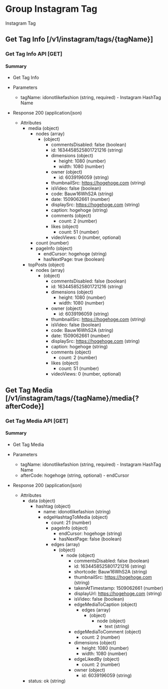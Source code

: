 # Group Instagram Tag

 Instagram Tag

## Get Tag Info [/v1/instagram/tags/{tagName}]

### Get Tag Info API [GET]

#### Summary

* Get Tag Info

+ Parameters

    + tagName: idonotlikefashion (string, required) - Instagram HashTag Name

+ Response 200 (application/json)

    + Attributes
        + media (object)
            + nodes (array)
                + (object)
                    + commentsDisabled: false (boolean)
                    + id: 1634458525801721216 (string)
                    + dimensions (object)
                        + height: 1080 (number)
                        + width: 1080 (number)
                    + owner (object)
                        + id: 6039196059 (string)
                    + thumbnailSrc: https://hogehoge.com (string)
                    + isVideo: false (boolean)
                    + code: Bauw16WhS2A (string)
                    + date: 1509062661 (number)
                    + displaySrc: https://hogehoge.com (string)
                    + caption: hogehoge (string)
                    + comments (object)
                        + count: 2 (number)
                    + likes (object)
                        + count: 51 (number)
                    + videoViews: 0 (number, optional)
            + count (number)
            + pageInfo (object)
                + endCursor: hogehoge (string)
                + hasNextPage: true (boolean)
        + topPosts (object)
            + nodes (array)
                + (object)
                    + commentsDisabled: false (boolean)
                    + id: 1634458525801721216 (string)
                    + dimensions (object)
                        + height: 1080 (number)
                        + width: 1080 (number)
                    + owner (object)
                        + id: 6039196059 (string)
                    + thumbnailSrc: https://hogehoge.com (string)
                    + isVideo: false (boolean)
                    + code: Bauw16WhS2A (string)
                    + date: 1509062661 (number)
                    + displaySrc: https://hogehoge.com (string)
                    + caption: hogehoge (string)
                    + comments (object)
                        + count: 2 (number)
                    + likes (object)
                        + count: 51 (number)
                    + videoViews: 0 (number, optional)



## Get Tag Media [/v1/instagram/tags/{tagName}/media{?afterCode}]

### Get Tag Media API [GET]

#### Summary

* Get Tag Media

+ Parameters

    + tagName: idonotlikefashion (string, required) - Instagram HashTag Name
    + afterCode: hogehoge (string, optional) - endCursor

+ Response 200 (application/json)

    + Attributes
        + data (object)
            + hashtag (object)
                + name: idonotlikefashion (string)
                + edgeHashtagToMedia (object)
                    + count: 21 (number)
                    + pageInfo (object)
                        + endCursor: hogehoge (string)
                        + hasNextPage: false (boolean)
                    + edges (array)
                        + (object)
                            + node (object)
                                + commentsDisabled: false (boolean)
                                + id: 1634458525801721216 (string)
                                + shortcode: Bauw16WhS2A (string)
                                + thumbnailSrc: https://hogehoge.com (string)
                                + takenAtTimestamp: 1509062661 (number)
                                + displayUrl: https://hogehoge.com (string)
                                + isVideo: false (boolean)
                                + edgeMediaToCaption (object)
                                    + edges (array)
                                        + (object)
                                            + node (object)
                                                + text (string)
                                + edgeMediaToComment (object)
                                    + count: 2 (number)
                                + dimensions (object)
                                    + height: 1080 (number)
                                    + width: 1080 (number)
                                + edgeLikedBy (object)
                                    + count: 2 (number)
                                + owner (object)
                                    + id: 6039196059 (string)
        + status: ok (string)
